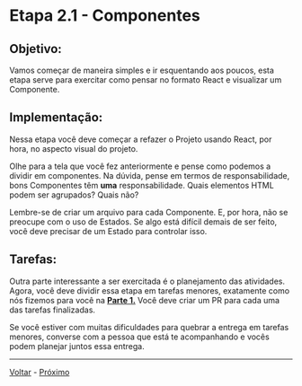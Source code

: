 # Etapa 2.1 - Componentes

## Objetivo:

Vamos começar de maneira simples e ir esquentando aos poucos, esta etapa serve para exercitar como pensar no formato React e visualizar um Componente.

## Implementação:

Nessa etapa você deve começar a refazer o Projeto usando React, por hora, no aspecto visual do projeto.

Olhe para a tela que você fez anteriormente e pense como podemos a dividir em componentes. Na dúvida, pense em termos de responsabilidade, bons Componentes têm **uma** responsabilidade. Quais elementos HTML podem ser agrupados? Quais não?

Lembre-se de criar um arquivo para cada Componente. E, por hora, não se preocupe com o uso de Estados. Se algo está difícil demais de ser feito, você deve precisar de um Estado para controlar isso.

## Tarefas:

Outra parte interessante a ser exercitada é o planejamento das atividades. Agora, você deve dividir essa etapa em tarefas menores, exatamente como nós fizemos para você na [**Parte 1.**](../js/intro.md) Você deve criar um PR para cada uma das tarefas finalizadas.

Se você estiver com muitas dificuldades para quebrar a entrega em tarefas menores, converse com a pessoa que está te acompanhando e vocês podem planejar juntos essa entrega.

---

[Voltar](./intro.md) - [Próximo](./second.md)
